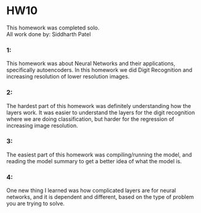 # HW10 
This homework was completed solo.  
All work done by: Siddharth Patel  

### 1:
This homework was about Neural Networks and their applications, specifically autoencoders. In this homework we did Digit Recognition and increasing resolution of lower resolution images.

### 2:
The hardest part of this homework was definitely understanding how the layers work. It was easier to understand
the layers for the digit recognition where we are doing classification, but harder for the regression of increasing image resolution.

### 3:
The easiest part of this homework was compiling/running the model, and reading the model summary to get a better idea of what the model is.

### 4:
One new thing I learned was how complicated layers are for neural networks, and it is dependent and different, based on the type of problem you are trying to solve.
